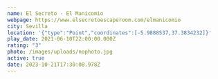 ```yaml
---
name: El Secreto - El Manicomio
webpage: https://www.elsecretoescaperoom.com/elmanicomio
city: Sevilla
location: '{"type":"Point","coordinates":[-5.9888537,37.3834232]}'
play_date: 2021-06-10T22:00:00.000Z
rating: "3"
photo: /images/uploads/nophoto.jpg
active: true
date: 2023-10-21T17:30:08.978Z
---
```

